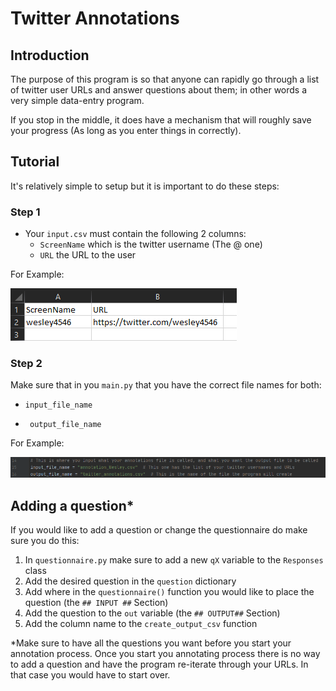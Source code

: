 # Twitter Annotations

## Introduction 

The purpose of this program is so that anyone can rapidly go through a list of twitter user URLs and answer questions about them; in other words a very simple data-entry program.

If you stop in the middle, it does have a mechanism that will roughly save your progress (As long as you enter things in correctly).

## Tutorial

It's relatively simple to setup but it is important to do these steps:

### Step 1

  * Your `input.csv` must contain the following 2 columns:
    * `ScreenName` which is the twitter username (The @ one)
    * `URL` the URL to the user
    

For Example:

![Example of Column naming in Input CSV](tutorial/example_input_csv_column_names.PNG)

### Step 2

Make sure that in you `main.py` that you have the correct file names for both:
 * `input_file_name`
 
 * ` output_file_name`
 
For Example:

![Example of variable naming for the files](tutorial/example_file_variable_naming.PNG)


## Adding a question*



If you would like to add a question or change the questionnaire do make sure you do this:

 1. In `questionnaire.py` make sure to add a new `qX` variable to the `Responses` class
 1. Add the desired question in the `question` dictionary
 1. Add where in the `questionnaire()` function you would like to place the question (the `## INPUT ##` Section)
 1. Add the question to the `out` variable (the `## OUTPUT##` Section)
 1. Add the column name to the `create_output_csv` function

*Make sure to have all the questions you want before you start your annotation process. Once you start you annotating process there is no way to add a question and have the program re-iterate through your URLs. In that case you would have to start over. 




